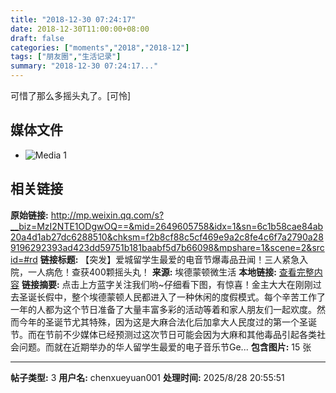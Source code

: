 ```yaml
---
title: "2018-12-30 07:24:17"
date: 2018-12-30T11:00:00+08:00
draft: false
categories: ["moments","2018","2018-12"]
tags: ["朋友圈","生活记录"]
summary: "2018-12-30 07:24:17..."
---
```


可惜了那么多摇头丸了。[可怜]

## 媒体文件

- ![Media 1](/Moments/photos/2018-12-30/201812300724170.jpg)

## 相关链接

**原始链接:** http://mp.weixin.qq.com/s?__biz=MzI2NTE1ODgwOQ==&mid=2649605758&idx=1&sn=6c1b58cae84ab20a4d1ab27dc6288510&chksm=f2b8cf88c5cf469e9a2c8fe4c6f7a2790a289196292393ad423dd59751b181baabf5d7b66098&mpshare=1&scene=2&srcid=#rd
**链接标题:** 【突发】爱城留学生最爱的电音节爆毒品丑闻！三人紧急入院，一人病危！查获400颗摇头丸！
**来源:** 埃德蒙顿微生活
**本地链接:** [查看完整内容](/link_content/2018/12/2018-12-30-1/link_content/)
**链接摘要:** 点击上方蓝字关注我们哟~仔细看下图，有惊喜！金主大大在刚刚过去圣诞长假中，整个埃德蒙顿人民都进入了一种休闲的度假模式。每个辛苦工作了一年的人都为这个节日准备了大量丰富多彩的活动等着和家人朋友们一起欢度。然而今年的圣诞节尤其特殊，因为这是大麻合法化后加拿大人民度过的第一个圣诞节。而在节前不少媒体已经预测过这次节日可能会因为大麻和其他毒品引起各类社会问题。而就在近期举办的华人留学生最爱的电子音乐节Ge...
**包含图片:** 15 张

---

**帖子类型:** 3
**用户名:** chenxueyuan001
**处理时间:** 2025/8/28 20:55:51